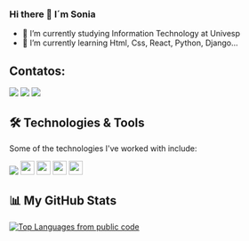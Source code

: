 ### Hi there 👋 I´m Sonia

- 🔭 I’m currently studying Information Technology at Univesp
- 🌱 I’m currently learning Html, Css, React, Python, Django...

## Contatos:

<div>
<a href="https://instagram.com/sonia_m_barros" target="_blank"><img src="https://img.shields.io/badge/-Instagram-%23E4405F?style=for-the-badge&logo=instagram&logoColor=white" target="_blank"></a>
<a href = "mailto:contato@soniamagosso@protonmail.com"><img src="https://img.shields.io/badge/Gmail-D14836?style=for-the-badge&logo=gmail&logoColor=white" target="_blank"></a>
<a href="https://www.linkedin.com/in/sonia-magosso" target="_blank"><img src="https://img.shields.io/badge/-LinkedIn-%230077B5?style=for-the-badge&logo=linkedin&logoColor=white" target="_blank"></a>   
</div>

## 🛠️ Technologies & Tools

Some of the technologies I've worked with include:

<div>
<img src="https://cdn.jsdelivr.net/gh/devicons/devicon/icons/python/python-original.svg" />
<img src="https://img.shields.io/badge/-HTML5-E34F26?logo=HTML5&logoColor=white&style=flat" height="25"/>
<img src="https://img.shields.io/badge/-CSS3-1572B6?logo=css3&logoColor=white&style=flat" height="25"/>
<img src="https://img.shields.io/badge/-React-61DAFB?logo=react&logoColor=white&style=flat" height="25"/>
<img src="https://img.shields.io/badge/-Git-F05032?logo=git&logoColor=white&style=flat" height="25"/>
</div>


## 📊 My GitHub Stats


[![Top Languages from public code](https://github-readme-stats.vercel.app/api/top-langs/?username=soniamedeiros&layout=compact&theme=dracula)](https://github.com/anuraghazra/github-readme-stats)

